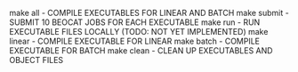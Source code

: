 make all - COMPILE EXECUTABLES FOR LINEAR AND BATCH
make submit - SUBMIT 10 BEOCAT JOBS FOR EACH EXECUTABLE
make run - RUN EXECUTABLE FILES LOCALLY (TODO: NOT YET IMPLEMENTED)
make linear - COMPILE EXECUTABLE FOR LINEAR
make batch - COMPILE EXECUTABLE FOR BATCH
make clean - CLEAN UP EXECUTABLES AND OBJECT FILES